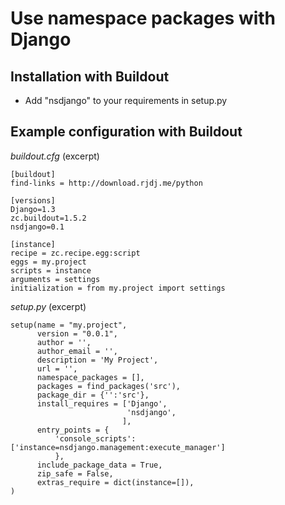 Use namespace packages with Django
==================================

Installation with Buildout
--------------------------

  - Add "nsdjango" to your requirements in setup.py


Example configuration with Buildout
-----------------------------------

*buildout.cfg* (excerpt)

    [buildout]
    find-links = http://download.rjdj.me/python

    [versions]
    Django=1.3
    zc.buildout=1.5.2
    nsdjango=0.1

    [instance]
    recipe = zc.recipe.egg:script
    eggs = my.project
    scripts = instance
    arguments = settings
    initialization = from my.project import settings
    

*setup.py* (excerpt)

    setup(name = "my.project",
          version = "0.0.1",
          author = '',
          author_email = '',
          description = 'My Project',
          url = '',
    	  namespace_packages = [],
          packages = find_packages('src'),
          package_dir = {'':'src'},
          install_requires = ['Django',
                              'nsdjango',
                             ],
          entry_points = {
              'console_scripts':['instance=nsdjango.management:execute_manager']
              },
          include_package_data = True,
          zip_safe = False,
          extras_require = dict(instance=[]),
    )

